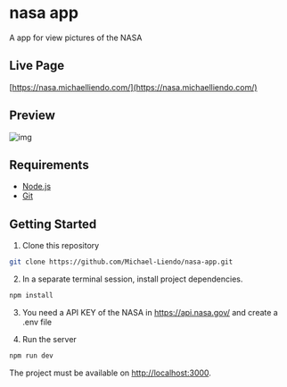 # nasa app

A app for view pictures of the NASA

## Live Page

[https://nasa.michaelliendo.com/](https://nasa.michaelliendo.com/)

## Preview

![img](https://cdn.michaelliendo.com/projects/nasa.png)

## Requirements

- [Node.js](https://nodejs.org/)
- [Git](https://git-scm.com/)

## Getting Started

1. Clone this repository

```bash
git clone https://github.com/Michael-Liendo/nasa-app.git
```

2. In a separate terminal session, install project dependencies.

```bash
npm install
```

3. You need a API KEY of the NASA in https://api.nasa.gov/ and create a .env file

4. Run the server

```bash
npm run dev
```

The project must be available on [http://localhost:3000](http://localhost:3000).
